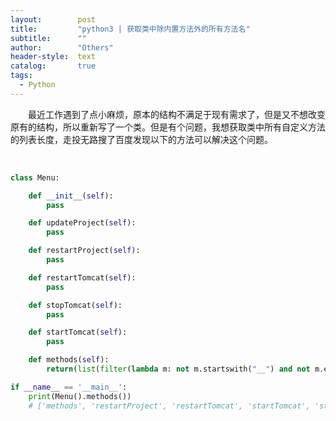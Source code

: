 ```yaml
---
layout:        post
title:         "python3 | 获取类中除内置方法外的所有方法名"
subtitle:      ""
author:        "Others"
header-style:  text
catalog:       true
tags:
  - Python
---
```


&emsp;&emsp;最近工作遇到了点小麻烦，原本的结构不满足于现有需求了，但是又不想改变原有的结构，所以重新写了一个类。但是有个问题，我想获取类中所有自定义方法的列表长度，走投无路搜了百度发现以下的方法可以解决这个问题。           

<br>

```python
class Menu:

    def __init__(self):
        pass

    def updateProject(self):
        pass

    def restartProject(self):
        pass

    def restartTomcat(self):
        pass

    def stopTomcat(self):
        pass

    def startTomcat(self):
        pass

    def methods(self):
        return(list(filter(lambda m: not m.startswith("__") and not m.endswith("__") and callable(getattr(self, m)), dir(self))))

if __name__ == '__main__':
    print(Menu().methods()) 
    # ['methods', 'restartProject', 'restartTomcat', 'startTomcat', 'stopTomcat', 'updateProject']
```